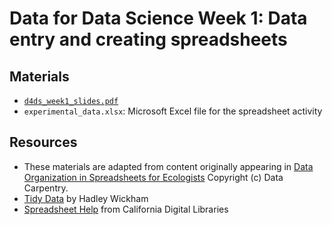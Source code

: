 # Data for Data Science Week 1: Data entry and creating spreadsheets

## Materials

- [`d4ds_week1_slides.pdf`](https://docs.google.com/presentation/d/1-UfX5V56cnpGqMGAy5AJZZ3aR0b0Rf7i0W0rq4BpYT0/edit?usp=sharing)
- `experimental_data.xlsx`: Microsoft Excel file for the spreadsheet activity

## Resources

- These materials are adapted from content originally appearing in [Data Organization in Spreadsheets for Ecologists](https://datacarpentry.org/spreadsheet-ecology-lesson/) Copyright (c) Data Carpentry.
- [Tidy Data](https://vita.had.co.nz/papers/tidy-data.pdf) by Hadley Wickham
- [Spreadsheet Help](http://cdluc3.github.io/spreadsheet-help/) from California Digital Libraries
